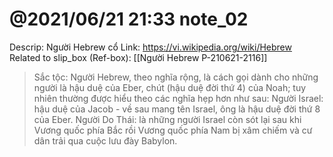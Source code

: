 # @2021/06/21 21:33 note_02

Descrip: Người Hebrew cổ
Link: https://vi.wikipedia.org/wiki/Hebrew
Related to slip_box (Ref-box): [[Người Hebrew P-210621-2116]]

> Sắc tộc: Người Hebrew, theo nghĩa rộng, là cách gọi dành cho những người là hậu duệ của Eber, chút (hậu duệ đời thứ 4) của Noah; tuy nhiên thường được hiểu theo các nghĩa hẹp hơn như sau:
Người Israel: hậu duệ của Jacob - về sau mang tên Israel, ông là hậu duệ đời thứ 8 của Eber.
Người Do Thái: là những người Israel còn sót lại sau khi Vương quốc phía Bắc rồi Vương quốc phía Nam bị xâm chiếm và cư dân trải qua cuộc lưu đày Babylon.